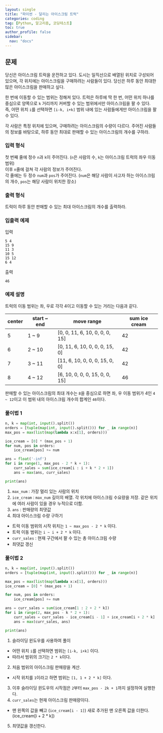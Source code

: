 ```yaml
---
layout: single
title: "파이썬 - 달리는 아이스크림 트럭"
categories: coding
tag: [Python, 알고리즘, 코딩테스트]
toc: true
author_profile: false
sidebar:
  nav: "docs"
---
```


## 문제
당신은 아이스크림 트럭을 운전하고 있다. 도시는 일직선으로 배열된 위치로 구성되어 있으며, 각 위치에는 아이스크림을 구매하려는 사람들이 있다. 당신은 하루 동안 최대한 많은 아이스크림을 판매하고 싶다.

한 번에 이동할 수 있는 범위는 정해져 있다. 트럭은 하루에 딱 한 번, 어떤 위치 하나를 중심으로 양쪽으로 `k` 거리까지 커버할 수 있는 범위에서만 아이스크림을 팔 수 있다. <br>
즉, 어떤 위치 `i`를 선택하면 `[i-k, i+k]` 범위 내에 있는 사람들에게만 아이스크림을 팔 수 있다.

각 사람은 특정 위치에 있으며, 구매하려는 아이스크림의 수량이 다르다. 주어진 사람들의 정보를 바탕으로, 하루 동안 최대로 판매할 수 있는 아이스크림의 개수를 구하라.

### 입력 형식
첫 번째 줄에 정수 `n`과 `k`이 주어진다. (`n`은 사람의 수, `k`는 아이스크림 트럭의 좌우 이동 범위) <br>
이후 `n`줄에 걸쳐 각 사람의 정보가 주어진다. <br>
각 줄에는 두 정수 `num`과 `pos`가 주어진다. (`num`은 해당 사람이 사고자 하는 아이스크림의 개수, `pos`는 해당 사람이 위치한 장소)

### 출력 형식
트럭이 하루 동안 판매할 수 있는 최대 아이스크림의 개수를 출력하라.

### 입출력 예제
입력
```
5 4
15 9
11 3
10 5
15 12
6 4
```
출력
```
46
```

### 예제 설명
트럭의 이동 범위는 좌, 우로 각각 4이고 이동할 수 있는 거리는 다음과 같다.

|center|start ~ end|move range|sum ice cream|
|------|-----------|----------|-------------|
|5|1 ~ 9|[0, 0, 11, 6, 10, 0, 0, 0, 15]|42|
|6|2 ~ 10|[0, 11, 6, 10, 0, 0, 0, 15, 0]|42|
|7|3 ~ 11|[11, 6, 10, 0, 0, 0, 15, 0, 0]|42|
|8|4 ~ 12|[6, 10, 0, 0, 0, 15, 0, 0, 15]|46|

판매할 수 있는 아이스크림의 최대 개수는 `8`을 중심으로 하면 좌, 우 이동 범위가 4인 `4 ~ 12`이고 이 범위 내의 아이스크림 개수의 합계인 `46`이다.

### 풀이법 1
```python
n, k = map(int, input().split())
orders = [tuple(map(int, input().split())) for _ in range(n)]
max_pos = max(list(map(lambda x:x[1], orders)))

ice_cream = [0] * (max_pos + 1)
for num, pos in orders:
    ice_cream[pos] += num

ans = float('-inf')
for i in range(1, max_pos - 2 * k + 1):
    curr_sales = sum(ice_cream[i : i + k * 2 + 1])
    ans = max(ans, curr_sales)

print(ans)

```
1. `max_num` : 가장 멀리 있는 사람의 위치
2. `ice_cream` : `max_num` 길이의 배열. 각 위치에 아이스크림 수요량을 저장. 같은 위치에 여러 사람이 있을 경우 누적으로 더함.
3. `ans` : 판매량의 최댓값
4. 최대 아이스크림 수량 구하기
  - 트럭 이동 범위의 시작 위치는 `1 ~ max_pos - 2 * k` 이다.
  - 트럭 이동 범위는 `i ~ i + 2 * k` 이다.
  - `curr_sales` : 현재 구간에서 팔 수 있는 총 아이스크림 수량
  - 최댓값 갱신

### 풀이법 2
```python
n, k = map(int, input().split())
orders = [tuple(map(int, input().split())) for _ in range(n)]

max_pos = max(list(map(lambda x:x[1], orders)))
ice_cream = [0] * (max_pos + 1)

for num, pos in orders:
    ice_cream[pos] += num

ans = curr_sales = sum(ice_cream[1 : 2 + 2 * k])
for i in range(2, max_pos - k * 2 + 1):
    curr_sales = curr_sales - ice_cream[i - 1] + ice_cream[i + 2 * k]
    ans = max(curr_sales, ans)

print(ans)
```

1. 슬라이딩 윈도우를 사용하여 풀이
  - 어떤 위치 `i`를 선택하면 범위는 `[i-k, i+k]` 이다.
  - 따라서 범위의 크기는 `2 * k`이다.
2. 처음 범위의 아이스크림 판매량을 계산.
  - 시작 위치를 `1`이라고 하면 범위는 `[1, 1 + 2 * k]` 이다.
3. 이후 슬라이딩 윈도우의 시작점은 `2`부터 `max_pos - 2k + 1`까지 설정하여 실행한다.
4. `curr_sales`는 현재 아이스크림 판매량이다.
  - 맨 왼쪽의 값을 빼고 (`ice_cream[i - 1]`) 새로 추가된 맨 오른쪽 값을 더한다. (ice_cream[i + 2 * k])
5. 최댓값을 갱신한다.
